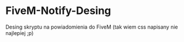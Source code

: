 # FiveM-Notify-Desing
Desing skryptu na powiadomienia do FiveM (tak wiem css napisany nie najlepiej ;p)
